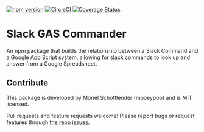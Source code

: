 [![npm version](https://badge.fury.io/js/%40mooeypoo%2Fslack-gas-commander.svg)](https://badge.fury.io/js/%40mooeypoo%2Fslack-gas-commander)
[![CircleCI](https://circleci.com/gh/mooeypoo/slack-gas-commander.svg?style=svg)](https://circleci.com/gh/mooeypoo/slack-gas-commander)
[![Coverage Status](https://coveralls.io/repos/github/mooeypoo/slack-gas-commander/badge.svg?branch=master)](https://coveralls.io/github/mooeypoo/slack-gas-commander?branch=master)


Slack GAS Commander
===================

An npm package that builds the relationship between a Slack Command and a Google App Script system, allowing for slack commands to look up and answer from a Google Spreadsheet.


## Contribute
This package is developed by Moriel Schottlender (mooeypoo) and is MIT licensed.

Pull requests and feature requests welcome! Please report bugs or request features through [the repo issues](https://github.com/mooeypoo/slack-gas-commander/issues).